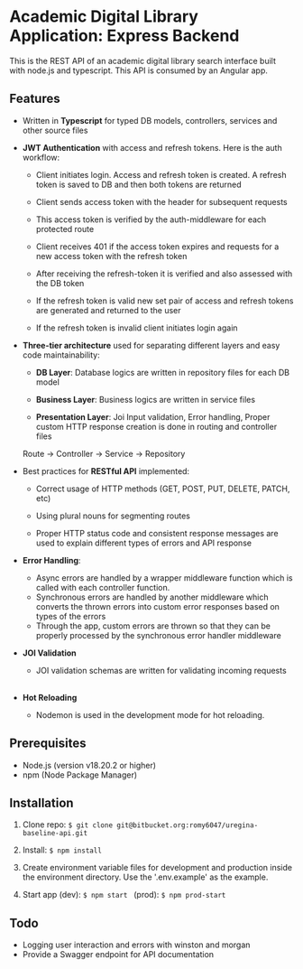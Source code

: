 # Academic Digital Library Application: Express Backend
This is the REST API of an academic digital library search interface built with node.js and typescript. This API is consumed by an Angular app.

## Features

- Written in **Typescript** for typed DB models, controllers, services and other source files

- **JWT Authentication** with access and refresh tokens. Here is the auth workflow:

    - Client initiates login. Access and refresh token is created. A refresh token is saved to DB and then both tokens are returned
    
    - Client sends access token with the header for subsequent requests
    
    - This access token is verified by the auth-middleware for each protected route
    
    - Client receives 401 if the access token expires and requests for a new access token with the refresh token
    
    - After receiving the refresh-token it is verified and also assessed with the DB token
    
    - If the refresh token is valid new set pair of access and refresh tokens are generated and returned to the user
    
    - If the refresh token is invalid client initiates login again

- **Three-tier architecture** used for separating different layers and easy code maintainability:

    - **DB Layer**: Database logics are written in repository files for each DB model
    
    - **Business Layer**: Business logics are written in service files
    
    - **Presentation Layer**: Joi Input validation, Error handling, Proper custom HTTP response creation is done in routing and controller files

    Route -> Controller -> Service -> Repository
    

- Best practices for **RESTful API** implemented:

    - Correct usage of HTTP methods (GET, POST, PUT, DELETE, PATCH, etc)
    
    - Using plural nouns for segmenting routes
    
    - Proper HTTP status code and consistent response messages are used to explain different types of errors and API response
    
- **Error Handling**:
    - Async errors are handled by a wrapper middleware function which is called with each controller function.
    - Synchronous errors are handled by another middleware which converts the thrown errors into custom error responses based on types of the errors 
    - Through the app, custom errors are thrown so that they can be properly processed by the synchronous error handler middleware
    
- **JOI Validation**
    - JOI validation schemas are written for validating incoming requests
    
- **Hot Reloading**
    - Nodemon is used in the development mode for hot reloading.

## Prerequisites

- Node.js (version v18.20.2 or higher)
- npm (Node Package Manager)

## Installation
1. Clone repo: `$ git clone git@bitbucket.org:romy6047/uregina-baseline-api.git`

2. Install: `$ npm install`

3. Create environment variable files for development and production inside the environment directory. Use the '.env.example' as the example.
4. Start app (dev): `$ npm start ` (prod): `$ npm prod-start`

## Todo
- Logging user interaction and errors with winston and morgan
- Provide a Swagger endpoint for API documentation